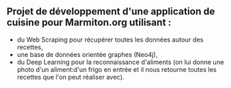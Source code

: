 ## Projet de développement d'une application de cuisine pour Marmiton.org utilisant :
 * du Web Scraping pour récupérer toutes les données autour des recettes,
 * une base de données orientée graphes (Neo4j),
 * du Deep Learning pour la reconnaissance d'aliments (on lui donne une photo d'un aliment:d'un frigo en entrée et il nous retourne toutes les recettes que l'on peut réaliser avec).
